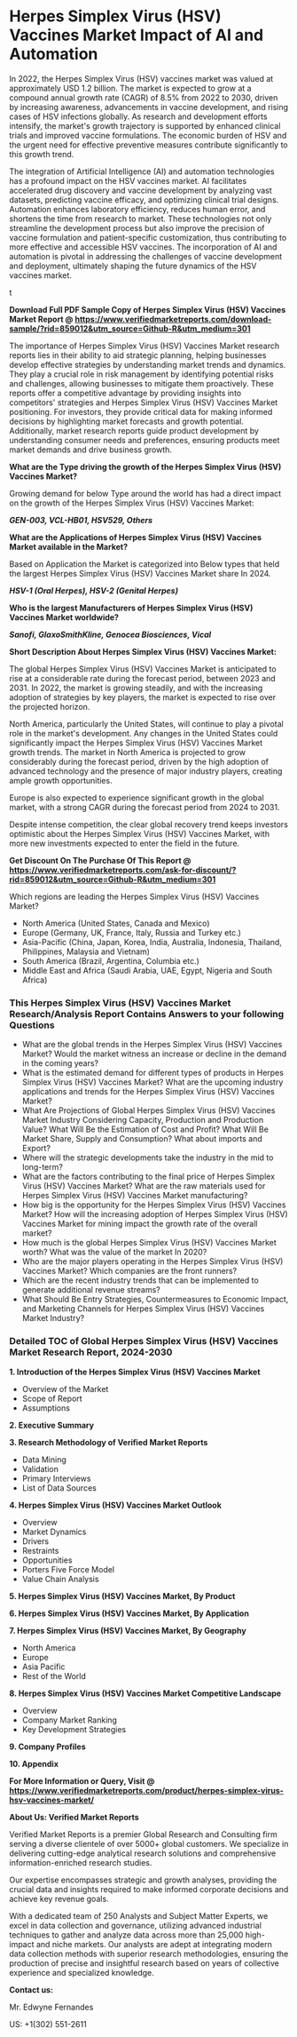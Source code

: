 <meta name="title" content="Global Herpes Simplex Virus (HSV) Vaccines Market Impact of AI and Automation"><meta name="description" content="In 2022, the Herpes Simplex Virus (HSV) vaccines market was valued at approximately USD 1.2 billion. The market is expected to grow at a compound annual growth rate (C"><meta name="title" content="Herpes Simplex Virus (HSV) Vaccines Market Size, Share, Scope, Trends, Growth, Opportunities, Analysis, Forecast"><h1>Herpes Simplex Virus (HSV) Vaccines Market Impact of AI and Automation</h1><p>In 2022, the Herpes Simplex Virus (HSV) vaccines market was valued at approximately USD 1.2 billion. The market is expected to grow at a compound annual growth rate (CAGR) of 8.5% from 2022 to 2030, driven by increasing awareness, advancements in vaccine development, and rising cases of HSV infections globally. As research and development efforts intensify, the market's growth trajectory is supported by enhanced clinical trials and improved vaccine formulations. The economic burden of HSV and the urgent need for effective preventive measures contribute significantly to this growth trend.</p><p>The integration of Artificial Intelligence (AI) and automation technologies has a profound impact on the HSV vaccines market. AI facilitates accelerated drug discovery and vaccine development by analyzing vast datasets, predicting vaccine efficacy, and optimizing clinical trial designs. Automation enhances laboratory efficiency, reduces human error, and shortens the time from research to market. These technologies not only streamline the development process but also improve the precision of vaccine formulation and patient-specific customization, thus contributing to more effective and accessible HSV vaccines. The incorporation of AI and automation is pivotal in addressing the challenges of vaccine development and deployment, ultimately shaping the future dynamics of the HSV vaccines market.</p>t</p><p id="" class=""><strong>Download Full PDF Sample Copy of Herpes Simplex Virus (HSV) Vaccines Market Report @ <a href="https://www.verifiedmarketreports.com/download-sample/?rid=859012&utm_source=Github-R&utm_medium=301" target="_blank">https://www.verifiedmarketreports.com/download-sample/?rid=859012&utm_source=Github-R&utm_medium=301</a></strong></p><p>The importance of&nbsp;Herpes Simplex Virus (HSV) Vaccines Market research reports lies in their ability to aid strategic planning, helping businesses develop effective strategies by understanding market trends and dynamics. They play a crucial role in risk management by identifying potential risks and challenges, allowing businesses to mitigate them proactively. These reports offer a competitive advantage by providing insights into competitors' strategies and Herpes Simplex Virus (HSV) Vaccines Market positioning. For investors, they provide critical data for making informed decisions by highlighting market forecasts and growth potential. Additionally, market research reports guide product development by understanding consumer needs and preferences, ensuring products meet market demands and drive business growth.</p><p><strong>What are the&nbsp;Type driving the growth of the Herpes Simplex Virus (HSV) Vaccines Market?</strong></p><p id="" class="">Growing demand for below Type around the world has had a direct impact on the growth of the Herpes Simplex Virus (HSV) Vaccines Market:</p><em><strong>GEN-003, VCL-HB01, HSV529, Others</strong></em></p><strong>What are the&nbsp;Applications&nbsp;of Herpes Simplex Virus (HSV) Vaccines Market available in the Market?</strong></p><p id="" class="">Based on Application the Market is categorized into Below types that held the largest Herpes Simplex Virus (HSV) Vaccines Market share In 2024.</p><em><strong>HSV-1 (Oral Herpes), HSV-2 (Genital Herpes)</strong></em></p><strong>Who is the largest Manufacturers of Herpes Simplex Virus (HSV) Vaccines Market worldwide?</strong></p><p><em><strong>Sanofi, GlaxoSmithKline, Genocea Biosciences, Vical</strong></em></p><p id="" class=""><strong>Short Description About Herpes Simplex Virus (HSV) Vaccines Market:</strong></p><p>The global Herpes Simplex Virus (HSV) Vaccines Market is anticipated to rise at a considerable rate during the forecast period, between 2023 and 2031. In 2022, the market is growing steadily, and with the increasing adoption of strategies by key players, the market is expected to rise over the projected horizon.</p><p>North America, particularly the United States, will continue to play a pivotal role in the market's development. Any changes in the United States could significantly impact the Herpes Simplex Virus (HSV) Vaccines Market growth trends. The market in North America is projected to grow considerably during the forecast period, driven by the high adoption of advanced technology and the presence of major industry players, creating ample growth opportunities.</p><p>Europe is also expected to experience significant growth in the global market, with a strong CAGR during the forecast period from 2024 to 2031.</p><p>Despite intense competition, the clear global recovery trend keeps investors optimistic about the Herpes Simplex Virus (HSV) Vaccines Market, with more new investments expected to enter the field in the future.</p><p id="" class=""><strong>Get Discount On The Purchase Of This Report @ <a href="https://www.verifiedmarketreports.com/ask-for-discount/?rid=859012&utm_source=Github-R&utm_medium=301" target="_blank">https://www.verifiedmarketreports.com/ask-for-discount/?rid=859012&utm_source=Github-R&utm_medium=301</a></strong></p>Which regions are leading the Herpes Simplex Virus (HSV) Vaccines Market?</p><ul><li>North America (United States, Canada and Mexico)</li><li>Europe (Germany, UK, France, Italy, Russia and Turkey etc.)</li><li>Asia-Pacific (China, Japan, Korea, India, Australia, Indonesia, Thailand, Philippines, Malaysia and Vietnam)</li><li>South America (Brazil, Argentina, Columbia etc.)</li><li>Middle East and Africa (Saudi Arabia, UAE, Egypt, Nigeria and South Africa)</li></ul><h3 id="" class="">This Herpes Simplex Virus (HSV) Vaccines Market Research/Analysis Report Contains Answers to your following Questions</h3><ul><li>What are the global trends in the Herpes Simplex Virus (HSV) Vaccines Market? Would the market witness an increase or decline in the demand in the coming years?</li><li>What is the estimated demand for different types of products in Herpes Simplex Virus (HSV) Vaccines Market? What are the upcoming industry applications and trends for the Herpes Simplex Virus (HSV) Vaccines Market?</li><li>What Are Projections of Global Herpes Simplex Virus (HSV) Vaccines Market Industry Considering Capacity, Production and Production Value? What Will Be the Estimation of Cost and Profit? What Will Be Market Share, Supply and Consumption? What about imports and Export?</li><li>Where will the strategic developments take the industry in the mid to long-term?</li><li>What are the factors contributing to the final price of Herpes Simplex Virus (HSV) Vaccines Market? What are the raw materials used for Herpes Simplex Virus (HSV) Vaccines Market manufacturing?</li><li>How big is the opportunity for the Herpes Simplex Virus (HSV) Vaccines Market? How will the increasing adoption of Herpes Simplex Virus (HSV) Vaccines Market for mining impact the growth rate of the overall market?</li><li>How much is the global Herpes Simplex Virus (HSV) Vaccines Market worth? What was the value of the market In 2020?</li><li>Who are the major players operating in the Herpes Simplex Virus (HSV) Vaccines Market? Which companies are the front runners?</li><li>Which are the recent industry trends that can be implemented to generate additional revenue streams?</li><li>What Should Be Entry Strategies, Countermeasures to Economic Impact, and Marketing Channels for Herpes Simplex Virus (HSV) Vaccines Market Industry?</li></ul><h3 id="" class="">Detailed TOC of Global Herpes Simplex Virus (HSV) Vaccines Market Research Report, 2024-2030</h3><p id="" class=""><strong>1. Introduction of the Herpes Simplex Virus (HSV) Vaccines Market</strong></p><ul><li>Overview of the Market</li><li>Scope of Report</li><li>Assumptions</li></ul><p id="" class=""><strong>2. Executive Summary</strong></p><p id="" class=""><strong>3. Research Methodology of Verified Market Reports</strong></p><ul><li>Data Mining</li><li>Validation</li><li>Primary Interviews</li><li>List of Data Sources</li></ul><p id="" class=""><strong>4. Herpes Simplex Virus (HSV) Vaccines Market Outlook</strong></p><ul><li>Overview</li><li>Market Dynamics</li><li>Drivers</li><li>Restraints</li><li>Opportunities</li><li>Porters Five Force Model</li><li>Value Chain Analysis</li></ul><p id="" class=""><strong>5. Herpes Simplex Virus (HSV) Vaccines Market, By Product</strong></p><p id="" class=""><strong>6. Herpes Simplex Virus (HSV) Vaccines Market, By Application</strong></p><p id="" class=""><strong>7. Herpes Simplex Virus (HSV) Vaccines Market, By Geography</strong></p><ul><li>North America</li><li>Europe</li><li>Asia Pacific</li><li>Rest of the World</li></ul><p id="" class=""><strong>8. Herpes Simplex Virus (HSV) Vaccines Market Competitive Landscape</strong></p><ul><li>Overview</li><li>Company Market Ranking</li><li>Key Development Strategies</li></ul><p id="" class=""><strong>9. Company Profiles</strong></p><p id="" class=""><strong>10. Appendix</strong></p><p id="" class=""><strong>For More Information or Query, Visit @ <a href="https://www.verifiedmarketreports.com/product/herpes-simplex-virus-hsv-vaccines-market/" target="_blank">https://www.verifiedmarketreports.com/product/herpes-simplex-virus-hsv-vaccines-market/</a></strong></p><p id="" class=""><strong>About Us: Verified Market Reports</strong></p><p id="" class="">Verified Market Reports is a premier Global Research and Consulting firm serving a diverse clientele of over 5000+ global customers. We specialize in delivering cutting-edge analytical research solutions and comprehensive information-enriched research studies.</p><p id="" class="">Our expertise encompasses strategic and growth analyses, providing the crucial data and insights required to make informed corporate decisions and achieve key revenue goals.</p><p id="" class="">With a dedicated team of 250 Analysts and Subject Matter Experts, we excel in data collection and governance, utilizing advanced industrial techniques to gather and analyze data across more than 25,000 high-impact and niche markets. Our analysts are adept at integrating modern data collection methods with superior research methodologies, ensuring the production of precise and insightful research based on years of collective experience and specialized knowledge.</p><p id="" class=""><strong>Contact us:</strong></p><p id="" class="">Mr. Edwyne Fernandes</p><p id="" class="">US: +1(302) 551-2611</p>